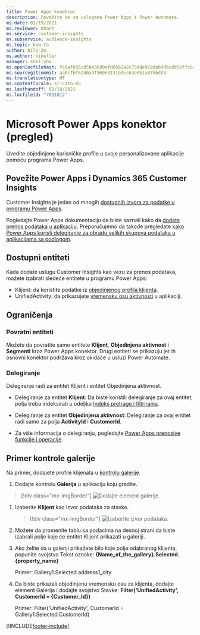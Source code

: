 ```yaml
---
title: Power Apps konektor
description: Povežite se sa uslugama Power Apps i Power Automate.
ms.date: 01/19/2021
ms.reviewer: mhart
ms.service: customer-insights
ms.subservice: audience-insights
ms.topic: how-to
author: Nils-2m
ms.author: nikeller
manager: shellyha
ms.openlocfilehash: fc0af656cd5b436d9efd65b2a2c75dde9c9deb9dbcdd56ffc6a960f5878a631f
ms.sourcegitcommit: aa0cfbf6240a9f560e3131bdec63e051a8786dd4
ms.translationtype: HT
ms.contentlocale: sr-Latn-RS
ms.lasthandoff: 08/10/2021
ms.locfileid: "7031812"
---
```

# <a name="microsoft-power-apps-connector-preview"></a>Microsoft Power Apps konektor (pregled)

Uvedite objedinjene korisničke profile u svoje personalizovane aplikacije pomoću programa Power Apps.

## <a name="connect-power-apps-and-dynamics-365-customer-insights"></a>Povežite Power Apps i Dynamics 365 Customer Insights

Customer Insights je jedan od mnogih [dostupnih izvora za podatke u programu Power Apps](/powerapps/maker/canvas-apps/working-with-data-sources).

Pogledajte Power Apps dokumentaciju da biste saznali kako da [dodate prenos podataka u aplikaciju](/powerapps/maker/canvas-apps/add-data-connection). Preporučujemo da takođe pregledate [kako Power Apps koristi delegiranje za obradu velikih skupova podataka u aplikacijama sa podlogom](/powerapps/maker/canvas-apps/delegation-overview).

## <a name="available-entities"></a>Dostupni entiteti

Kada dodate uslugu Customer Insights kao vezu za prenos podataka, možete izabrati sledeće entitete u programu Power Apps:

- Klijent: da koristite podatke iz [objedinjenog profila klijenta](customer-profiles.md).
- UnifiedActivity: da prikazujete [vremensku osu aktivnosti](activities.md) u aplikaciji.

## <a name="limitations"></a>Ograničenja

### <a name="retrievable-entities"></a>Povratni entiteti

Možete da povratite samo entitete **Klijent**, **Objedinjena aktivnost** i **Segmenti** kroz Power Apps konektor. Drugi entiteti se prikazuju jer ih osnovni konektor podržava kroz okidače u usluzi Power Automate.  

### <a name="delegation"></a>Delegiranje

Delegiranje radi za entitet Klijent i entitet Objedinjena aktivnost. 

- Delegiranje za entitet **Klijent**: Da biste koristili delegiranje za ovaj entitet, polja treba indeksirati u odeljku [Indeks pretrage i filtriranja](search-filter-index.md).  

- Delegiranje za entitet **Objedinjena aktivnost**: Delegiranje za ovaj entitet radi samo za polja **ActivityId** i **CustomerId**.  

- Za više informacija o delegiranju, pogledajte [Power Apps prenosive funkcije i operacije](/connectors/commondataservice/#power-apps-delegable-functions-and-operations-for-the-cds-for-apps). 

## <a name="example-gallery-control"></a>Primer kontrole galerije

Na primer, dodajete profile klijenata u [kontrolu galerije](/powerapps/maker/canvas-apps/add-gallery).

1. Dodajte kontrolu **Galerija** u aplikaciju koju gradite.

> [!div class="mx-imgBorder"]
> ![Dodajte element galerije.](media/connector-powerapps9.png "Dodajte element galerije")

1. Izaberite **Klijent** kao izvor podataka za stavke.

    > [!div class="mx-imgBorder"]
    > ![Izaberite izvor podataka.](media/choose-datasource-powerapps.png "Izaberite izvor podataka")

1. Možete da promenite tablu sa podacima na desnoj strani da biste izabrali polje koje će entitet Klijent prikazati u galeriji.

1. Ako želite da u galeriji prikažete bilo koje polje odabranog klijenta, popunite svojstvo Tekst oznake: **{Name_of_the_gallery}.Selected.{property_name}**

    Primer: Gallery1.Selected.address1_city

1. Da biste prikazali objedinjenu vremensku osu za klijenta, dodajte element Galerija i dodajte svojstvo Stavke: **Filter('UnifiedActivity', CustomerId = {Customer_Id})**

    Primer: Filter('UnifiedActivity', CustomerId = Gallery1.Selected.CustomerId)


[!INCLUDE[footer-include](../includes/footer-banner.md)]